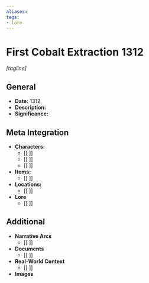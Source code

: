 ```yaml
---
aliases:
tags: 
- lore
---
```

# First Cobalt Extraction 1312
*[tagline]*

## General

- **Date:** 1312
- **Description:**
- **Significance:**

## Meta Integration

- **Characters:**
	- [[ ]]
	- [[ ]]
	- [[ ]]
- **Items:**
	- [[ ]]
- **Locations:** 
	- [[ ]]
- **Lore**
	- [[ ]]

## Additional

- **Narrative Arcs**
	- [[ ]]
- **Documents**
	- [[ ]]
- **Real-World Context**
	- [[ ]]
- **Images**